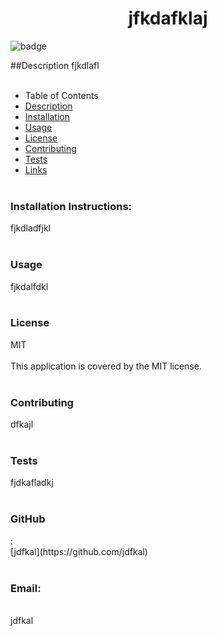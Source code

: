 
<h1 align="center">jfkdafklaj </h1>
  
![badge](https://img.shields.io/badge/license-MIT-brightgreen)<br />

##Description 
 fjkdlafl
 <br /><br />
- Table of Contents
- [Description](#description)
- [Installation](#installationInstructions)
- [Usage](#usage)
- [License](#license)
- [Contributing](#contributors)
- [Tests](#test)
- [Links](#git)
<br /><br />
<h3>Installation Instructions:</h3>
 fjkdladfjkl
 <br /><br />
<h3>Usage</h3>
 fjkdalfdkl
 <br /><br />
 <h3>License</h3>
 MIT
 <br /><br />
This application is covered by the MIT license. 
<br /><br />
<h3>Contributing</h3>
 dfkajl
 <br /><br />
 <h3>Tests</h3>
 fjdkafladkj
<br />
<br />
<h3>GitHub</h3>:
<br />
[jdfkal](https://github.com/jdfkal)<br />
<br />
<h3>Email:</h3> <br />
jdfkal<br /><br />
